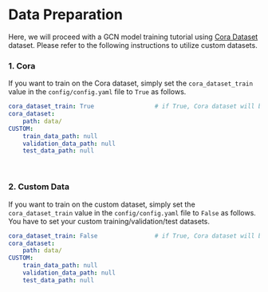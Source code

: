 # Data Preparation
Here, we will proceed with a GCN model training tutorial using [Cora Dataset](https://relational.fit.cvut.cz/dataset/CORA) dataset.
Please refer to the following instructions to utilize custom datasets.


### 1. Cora
If you want to train on the Cora dataset, simply set the `cora_dataset_train` value in the `config/config.yaml` file to `True` as follows.
```yaml
cora_dataset_train: True                 # if True, Cora dataset will be loaded automatically.
cora_dataset:
    path: data/
CUSTOM:
    train_data_path: null
    validation_data_path: null
    test_data_path: null
```
<br>

### 2. Custom Data
If you want to train on the custom dataset, simply set the `cora_dataset_train` value in the `config/config.yaml` file to `False` as follows.
You have to set your custom training/validation/test datasets.
```yaml
cora_dataset_train: False                # if True, Cora dataset will be loaded automatically.
cora_dataset:
    path: data/
CUSTOM:
    train_data_path: null
    validation_data_path: null
    test_data_path: null
```
<br>